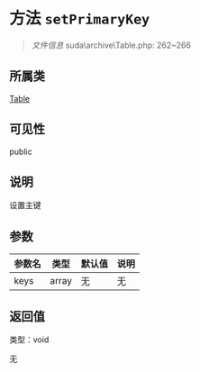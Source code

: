 # 方法 `setPrimaryKey`

> *文件信息* suda\archive\Table.php: 262~266

## 所属类 

[Table](../Table.md)

## 可见性

 public 

## 说明

设置主键


## 参数


| 参数名 | 类型 | 默认值 | 说明 |
|--------|-----|-------|-------|
| keys |  array | 无 | 无 |



## 返回值

类型：void

无

